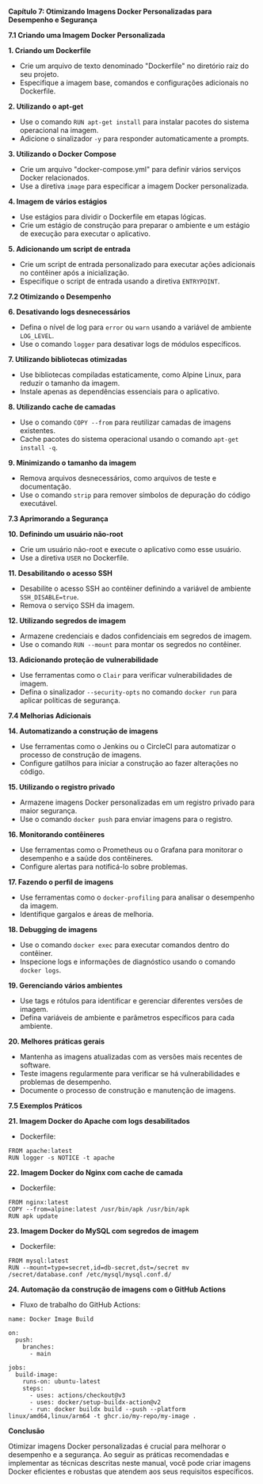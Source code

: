 **Capítulo 7: Otimizando Imagens Docker Personalizadas para Desempenho e Segurança**

**7.1 Criando uma Imagem Docker Personalizada**

**1. Criando um Dockerfile**
* Crie um arquivo de texto denominado "Dockerfile" no diretório raiz do seu projeto.
* Especifique a imagem base, comandos e configurações adicionais no Dockerfile.

**2. Utilizando o apt-get**
* Use o comando `RUN apt-get install` para instalar pacotes do sistema operacional na imagem.
* Adicione o sinalizador `-y` para responder automaticamente a prompts.

**3. Utilizando o Docker Compose**
* Crie um arquivo "docker-compose.yml" para definir vários serviços Docker relacionados.
* Use a diretiva `image` para especificar a imagem Docker personalizada.

**4. Imagem de vários estágios**
* Use estágios para dividir o Dockerfile em etapas lógicas.
* Crie um estágio de construção para preparar o ambiente e um estágio de execução para executar o aplicativo.

**5. Adicionando um script de entrada**
* Crie um script de entrada personalizado para executar ações adicionais no contêiner após a inicialização.
* Especifique o script de entrada usando a diretiva `ENTRYPOINT`.

**7.2 Otimizando o Desempenho**

**6. Desativando logs desnecessários**
* Defina o nível de log para `error` ou `warn` usando a variável de ambiente `LOG_LEVEL`.
* Use o comando `logger` para desativar logs de módulos específicos.

**7. Utilizando bibliotecas otimizadas**
* Use bibliotecas compiladas estaticamente, como Alpine Linux, para reduzir o tamanho da imagem.
* Instale apenas as dependências essenciais para o aplicativo.

**8. Utilizando cache de camadas**
* Use o comando `COPY --from` para reutilizar camadas de imagens existentes.
* Cache pacotes do sistema operacional usando o comando `apt-get install -q`.

**9. Minimizando o tamanho da imagem**
* Remova arquivos desnecessários, como arquivos de teste e documentação.
* Use o comando `strip` para remover símbolos de depuração do código executável.

**7.3 Aprimorando a Segurança**

**10. Definindo um usuário não-root**
* Crie um usuário não-root e execute o aplicativo como esse usuário.
* Use a diretiva `USER` no Dockerfile.

**11. Desabilitando o acesso SSH**
* Desabilite o acesso SSH ao contêiner definindo a variável de ambiente `SSH_DISABLE=true`.
* Remova o serviço SSH da imagem.

**12. Utilizando segredos de imagem**
* Armazene credenciais e dados confidenciais em segredos de imagem.
* Use o comando `RUN --mount` para montar os segredos no contêiner.

**13. Adicionando proteção de vulnerabilidade**
* Use ferramentas como o `Clair` para verificar vulnerabilidades de imagem.
* Defina o sinalizador `--security-opts` no comando `docker run` para aplicar políticas de segurança.

**7.4 Melhorias Adicionais**

**14. Automatizando a construção de imagens**
* Use ferramentas como o Jenkins ou o CircleCI para automatizar o processo de construção de imagens.
* Configure gatilhos para iniciar a construção ao fazer alterações no código.

**15. Utilizando o registro privado**
* Armazene imagens Docker personalizadas em um registro privado para maior segurança.
* Use o comando `docker push` para enviar imagens para o registro.

**16. Monitorando contêineres**
* Use ferramentas como o Prometheus ou o Grafana para monitorar o desempenho e a saúde dos contêineres.
* Configure alertas para notificá-lo sobre problemas.

**17. Fazendo o perfil de imagens**
* Use ferramentas como o `docker-profiling` para analisar o desempenho da imagem.
* Identifique gargalos e áreas de melhoria.

**18. Debugging de imagens**
* Use o comando `docker exec` para executar comandos dentro do contêiner.
* Inspecione logs e informações de diagnóstico usando o comando `docker logs`.

**19. Gerenciando vários ambientes**
* Use tags e rótulos para identificar e gerenciar diferentes versões de imagem.
* Defina variáveis de ambiente e parâmetros específicos para cada ambiente.

**20. Melhores práticas gerais**
* Mantenha as imagens atualizadas com as versões mais recentes de software.
* Teste imagens regularmente para verificar se há vulnerabilidades e problemas de desempenho.
* Documente o processo de construção e manutenção de imagens.

**7.5 Exemplos Práticos**

**21. Imagem Docker do Apache com logs desabilitados**
* Dockerfile:

```
FROM apache:latest
RUN logger -s NOTICE -t apache
```

**22. Imagem Docker do Nginx com cache de camada**
* Dockerfile:

```
FROM nginx:latest
COPY --from=alpine:latest /usr/bin/apk /usr/bin/apk
RUN apk update
```

**23. Imagem Docker do MySQL com segredos de imagem**
* Dockerfile:

```
FROM mysql:latest
RUN --mount=type=secret,id=db-secret,dst=/secret mv /secret/database.conf /etc/mysql/mysql.conf.d/
```

**24. Automação da construção de imagens com o GitHub Actions**
* Fluxo de trabalho do GitHub Actions:

```
name: Docker Image Build

on:
  push:
    branches:
      - main

jobs:
  build-image:
    runs-on: ubuntu-latest
    steps:
      - uses: actions/checkout@v3
      - uses: docker/setup-buildx-action@v2
      - run: docker buildx build --push --platform linux/amd64,linux/arm64 -t ghcr.io/my-repo/my-image .
```

**Conclusão**

Otimizar imagens Docker personalizadas é crucial para melhorar o desempenho e a segurança. Ao seguir as práticas recomendadas e implementar as técnicas descritas neste manual, você pode criar imagens Docker eficientes e robustas que atendem aos seus requisitos específicos.